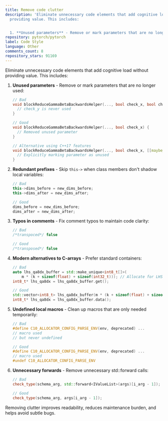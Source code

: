 ```yaml
---
title: Remove code clutter
description: 'Eliminate unnecessary code elements that add cognitive load without
  providing value. This includes:


  1. **Unused parameters** - Remove or mark parameters that are no longer used:'
repository: pytorch/pytorch
label: Code Style
language: Other
comments_count: 8
repository_stars: 91169
---
```


Eliminate unnecessary code elements that add cognitive load without providing value. This includes:

1. **Unused parameters** - Remove or mark parameters that are no longer used:
   ```cpp
   // Bad
   void blockReduceGammaBetaBackwardsHelper(..., bool check_x, bool check_y) {
     // check_y is never used
   }
   
   // Good
   void blockReduceGammaBetaBackwardsHelper(..., bool check_x) {
     // Removed unused parameter
   }
   
   // Alternative using C++17 features
   void blockReduceGammaBetaBackwardsHelper(..., bool check_x, [[maybe_unused]] bool check_y) {
     // Explicitly marking parameter as unused
   }
   ```

2. **Redundant prefixes** - Skip `this->` when class members don't shadow local variables:
   ```cpp
   // Bad
   this->dims_before = new_dims_before;
   this->dims_after = new_dims_after;
   
   // Good
   dims_before = new_dims_before;
   dims_after = new_dims_after;
   ```

3. **Typos in comments** - Fix comment typos to maintain code clarity:
   ```cpp
   // Bad
   /*transpoced*/ false
   
   // Good
   /*transposed*/ false
   ```

4. **Modern alternatives to C-arrays** - Prefer standard containers:
   ```cpp
   // Bad
   auto lhs_qa8dx_buffer = std::make_unique<int8_t[]>(
       m * (k + sizeof(float) + sizeof(int32_t))); // Allocate for LHS
   int8_t* lhs_qa8dx = lhs_qa8dx_buffer.get();
   
   // Good
   std::vector<int8_t> lhs_qa8dx_buffer(m * (k + sizeof(float) + sizeof(int32_t)));
   int8_t* lhs_qa8dx = lhs_qa8dx_buffer.data();
   ```

5. **Undefined local macros** - Clean up macros that are only needed temporarily:
   ```cpp
   // Bad
   #define C10_ALLOCATOR_CONFIG_PARSE_ENV(env, deprecated) ...
   // macro used
   // but never undefined
   
   // Good
   #define C10_ALLOCATOR_CONFIG_PARSE_ENV(env, deprecated) ...
   // macro used
   #undef C10_ALLOCATOR_CONFIG_PARSE_ENV
   ```

6. **Unnecessary forwards** - Remove unnecessary std::forward calls:
   ```cpp
   // Bad
   check_type(schema_arg, std::forward<IValueList>(args)[i_arg - 1]);
   
   // Good
   check_type(schema_arg, args[i_arg - 1]);
   ```

Removing clutter improves readability, reduces maintenance burden, and helps avoid subtle bugs.
